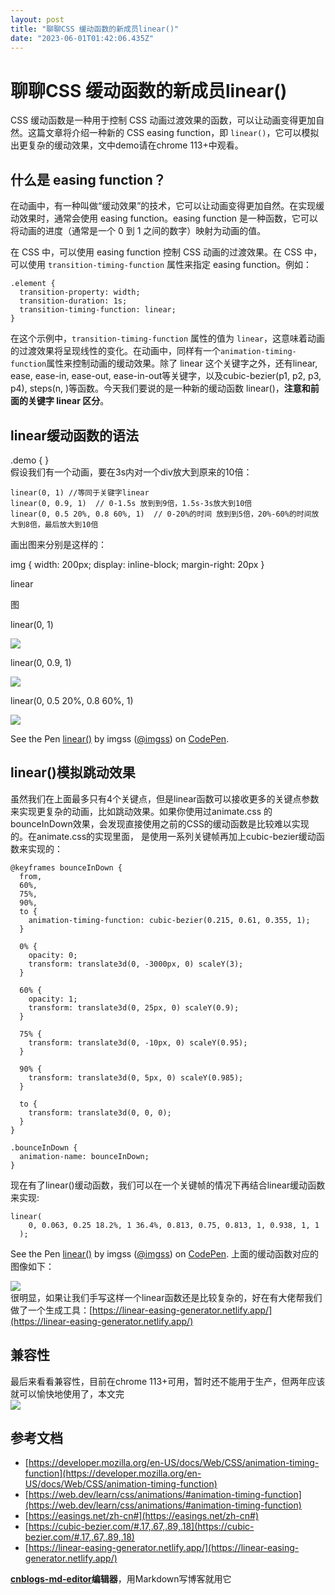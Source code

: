 ```yaml
---
layout: post
title: "聊聊CSS 缓动函数的新成员linear()"
date: "2023-06-01T01:42:06.435Z"
---
```

聊聊CSS 缓动函数的新成员linear()
======================

CSS 缓动函数是一种用于控制 CSS 动画过渡效果的函数，可以让动画变得更加自然。这篇文章将介绍一种新的 CSS easing function，即 `linear()`，它可以模拟出更复杂的缓动效果，文中demo请在chrome 113+中观看。

什么是 easing function？
--------------------

在动画中，有一种叫做“缓动效果”的技术，它可以让动画变得更加自然。在实现缓动效果时，通常会使用 easing function。easing function 是一种函数，它可以将动画的进度（通常是一个 0 到 1 之间的数字）映射为动画的值。

在 CSS 中，可以使用 easing function 控制 CSS 动画的过渡效果。在 CSS 中，可以使用 `transition-timing-function` 属性来指定 easing function。例如：

    .element {
      transition-property: width;
      transition-duration: 1s;
      transition-timing-function: linear;
    }
    

在这个示例中，`transition-timing-function` 属性的值为 `linear`，这意味着动画的过渡效果将呈现线性的变化。在动画中，同样有一个`animation-timing-function`属性来控制动画的缓动效果。除了 linear 这个关键字之外，还有linear, ease, ease-in, ease-out, ease-in-out等关键字，以及cubic-bezier(p1, p2, p3, p4), steps(n, )等函数。今天我们要说的是一种新的缓动函数 linear()，**注意和前面的关键字 linear 区分**。

linear缓动函数的语法
-------------

.demo { }  
假设我们有一个动画，要在3s内对一个div放大到原来的10倍：

    linear(0, 1) //等同于关键字linear
    linear(0, 0.9, 1)  // 0-1.5s 放到到9倍，1.5s-3s放大到10倍
    linear(0, 0.5 20%, 0.8 60%, 1)  // 0-20%的时间 放到到5倍，20%-60%的时间放大到8倍，最后放大到10倍
    

画出图来分别是这样的：

img { width: 200px; display: inline-block; margin-right: 20px }

linear

图

linear(0, 1)

![](https://img2023.cnblogs.com/blog/1016471/202305/1016471-20230531170815946-1736589828.png)

linear(0, 0.9, 1)

![](https://img2023.cnblogs.com/blog/1016471/202305/1016471-20230531170854714-722819859.png)

linear(0, 0.5 20%, 0.8 60%, 1)

![](https://img2023.cnblogs.com/blog/1016471/202305/1016471-20230531170936011-430988858.png)

See the Pen <a href="https://codepen.io/imgss/pen/dygBGxy"> linear()</a> by imgss (<a href="https://codepen.io/imgss">@imgss</a>) on <a href="https://codepen.io">CodePen</a>.

linear()模拟跳动效果
--------------

虽然我们在上面最多只有4个关键点，但是linear函数可以接收更多的关键点参数来实现更复杂的动画，比如跳动效果。如果你使用过animate.css 的 bounceInDown效果，会发现直接使用之前的CSS的缓动函数是比较难以实现的。在animate.css的实现里面， 是使用一系列关键帧再加上cubic-bezier缓动函数来实现的：

    @keyframes bounceInDown {
      from,
      60%,
      75%,
      90%,
      to {
        animation-timing-function: cubic-bezier(0.215, 0.61, 0.355, 1);
      }
    
      0% {
        opacity: 0;
        transform: translate3d(0, -3000px, 0) scaleY(3);
      }
    
      60% {
        opacity: 1;
        transform: translate3d(0, 25px, 0) scaleY(0.9);
      }
    
      75% {
        transform: translate3d(0, -10px, 0) scaleY(0.95);
      }
    
      90% {
        transform: translate3d(0, 5px, 0) scaleY(0.985);
      }
    
      to {
        transform: translate3d(0, 0, 0);
      }
    }
    
    .bounceInDown {
      animation-name: bounceInDown;
    }
    

现在有了linear()缓动函数，我们可以在一个关键帧的情况下再结合linear缓动函数来实现:

    linear(
        0, 0.063, 0.25 18.2%, 1 36.4%, 0.813, 0.75, 0.813, 1, 0.938, 1, 1
      );
    

See the Pen <a href="https://codepen.io/imgss/pen/NWOZNzz"> linear()</a> by imgss (<a href="https://codepen.io/imgss">@imgss</a>) on <a href="https://codepen.io">CodePen</a>. 上面的缓动函数对应的图像如下：

![](https://img2023.cnblogs.com/blog/1016471/202305/1016471-20230531173921437-2029534734.png)  
很明显，如果让我们手写这样一个linear函数还是比较复杂的，好在有大佬帮我们做了一个生成工具：[https://linear-easing-generator.netlify.app/](https://linear-easing-generator.netlify.app/)

兼容性
---

最后来看看兼容性，目前在chrome 113+可用，暂时还不能用于生产，但两年应该就可以愉快地使用了，本文完  
![](https://img2023.cnblogs.com/blog/1016471/202305/1016471-20230531174303884-90669832.png)

参考文档
----

*   [https://developer.mozilla.org/en-US/docs/Web/CSS/animation-timing-function](https://developer.mozilla.org/en-US/docs/Web/CSS/animation-timing-function)
*   [https://web.dev/learn/css/animations/#animation-timing-function](https://web.dev/learn/css/animations/#animation-timing-function)
*   [https://easings.net/zh-cn#](https://easings.net/zh-cn#)
*   [https://cubic-bezier.com/#.17,.67,.89,.18](https://cubic-bezier.com/#.17,.67,.89,.18)
*   [https://linear-easing-generator.netlify.app/](https://linear-easing-generator.netlify.app/)

**[cnblogs-md-editor](https://github.com/imgss/cnblogs-mdEditor)编辑器**，用Markdown写博客就用它